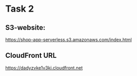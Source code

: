# Task 2

## S3-website:

https://shop-app-serverless.s3.amazonaws.com/index.html

## CloudFront URL

https://dadyzvke1v3ki.cloudfront.net
